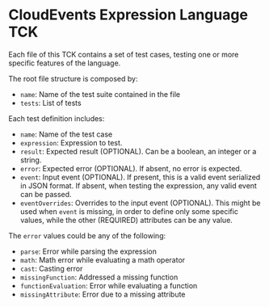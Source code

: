 # CloudEvents Expression Language TCK

Each file of this TCK contains a set of test cases, testing one or more specific features of the language.

The root file structure is composed by:

* `name`: Name of the test suite contained in the file
* `tests`: List of tests

Each test definition includes:

* `name`: Name of the test case
* `expression`: Expression to test.
* `result`: Expected result (OPTIONAL). Can be a boolean, an integer or a string.
* `error`: Expected error (OPTIONAL). If absent, no error is expected.
* `event`: Input event (OPTIONAL). If present, this is a valid event serialized in JSON format. If absent, when testing
  the expression, any valid event can be passed.
* `eventOverrides`: Overrides to the input event (OPTIONAL). This might be used when `event` is missing, in order to
  define only some specific values, while the other (REQUIRED) attributes can be any value.

The `error` values could be any of the following:

* `parse`: Error while parsing the expression
* `math`: Math error while evaluating a math operator
* `cast`: Casting error
* `missingFunction`: Addressed a missing function
* `functionEvaluation`: Error while evaluating a function
* `missingAttribute`: Error due to a missing attribute
